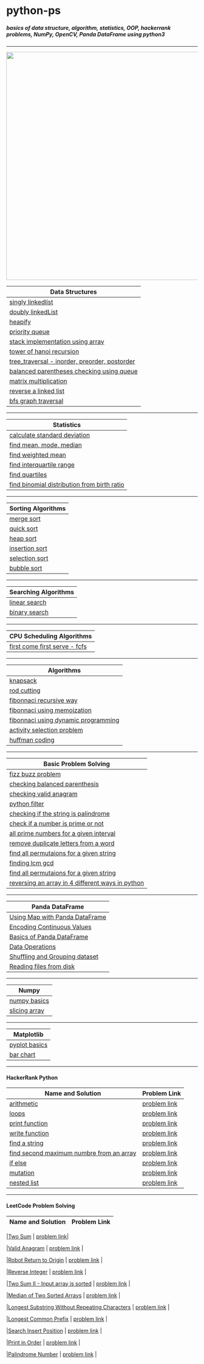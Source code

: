 # python-ps
##### basics of data structure, algorithm, statistics, OOP, hackerrank problems, NumPy, OpenCV, Panda DataFrame using python3
---

<img src="https://github.com/sksoumik/python-ps/blob/master/github-python-ps.jpg" width="600" height="600" />


| Data Structures  | 
| ------------- | 
|[singly linkedlist](https://github.com/sksoumik/python-ps/blob/master/data_structures/SinglyLinkedList.py)  | 
|[doubly linkedList](https://github.com/sksoumik/python-ps/blob/master/data_structures/DoublyLinkedList.py)  | 
|[heapify](https://github.com/sksoumik/python-ps/blob/master/data_structures/Heapify.py)|
|[priority queue](https://github.com/sksoumik/python-ps/blob/master/data_structures/Priority_queue.py)|
|[stack implementation using array](https://github.com/sksoumik/python-ps/blob/master/data_structures/stack_implementation_array.py)|
|[tower of hanoi recursion](https://github.com/sksoumik/python-ps/blob/master/data_structures/tower_of_hanoi_recursion.py)|
|[tree_traversal - inorder, preorder, postorder](https://github.com/sksoumik/python-ps/blob/master/data_structures/tree_traversal.py)|
|[balanced parentheses checking using queue](https://github.com/sksoumik/python-ps/blob/master/data_structures/balanced_parentheses_queue.py)|
|[matrix multiplication](https://github.com/sksoumik/python-ps/blob/master/data_structures/MatrixMultiplication.py)|
|[reverse a linked list](https://github.com/sksoumik/python-ps/blob/master/data_structures/reverse_linked_list.py)|
|[bfs graph traversal](https://github.com/sksoumik/python-ps/blob/master/data_structures/bfs_graph_traversal.py)|
---

| Statistics  | 
| ------------- | 
|[calculate standard deviation](https://github.com/sksoumik/python-ps/blob/master/hacker_rank_10_days_of_statistics/standard_deviation.py)|
|[find mean, mode, median](https://github.com/sksoumik/python-ps/blob/master/hacker_rank_10_days_of_statistics/day_0_problem01_mean_mode_median.py)|
|[find weighted mean](https://github.com/sksoumik/python-ps/blob/master/hacker_rank_10_days_of_statistics/weighted_mean.py)|
|[find interquartile range](https://github.com/sksoumik/python-ps/blob/master/hacker_rank_10_days_of_statistics/interquartile_range.py)|
|[find quartiles](https://github.com/sksoumik/python-ps/blob/master/hacker_rank_10_days_of_statistics/Quartiles.py)|
|[find binomial distribution from birth ratio](https://github.com/sksoumik/python-ps/blob/master/hacker_rank_10_days_of_statistics/binomial_distribution_I.py)|
---

| Sorting Algorithms  | 
| ------------- | 
|[merge sort](https://github.com/sksoumik/Algorithm-Design-and-Analysis/blob/master/Divide%20and%20Conquer/Merge%20Sort.py)|
|[quick sort](https://github.com/sksoumik/python-ps/blob/master/sorting_algorithms/quick_sort.py)|
|[heap sort](https://github.com/sksoumik/python-ps/blob/master/algorithms/heap_sort.py)|
|[insertion sort](https://github.com/sksoumik/Algorithm-Design-and-Analysis/blob/master/Sorting%20Algorithms/InsertionSort.py)|
|[selection sort](https://github.com/sksoumik/python-ps/blob/master/grokking_algorithms/SelectionSort.py)|
|[bubble sort](https://github.com/sksoumik/python-ps/blob/master/algorithms/bubble_sort.py)|
---

| Searching Algorithms  | 
| ------------- | 
|[linear search](https://github.com/sksoumik/Algorithm-Design-and-Analysis/blob/master/Search%20algorithm/LinearSearch.py)|
|[binary search](https://github.com/sksoumik/python-ps/blob/master/grokking_algorithms/BinarySearch.py)|
---

| CPU Scheduling Algorithms  | 
| ------------- | 
|[first come first serve - fcfs](https://github.com/sksoumik/python-ps/blob/master/os_algorithm/fcfs_cpu_scheduling.py)|

---

| Algorithms  | 
| ------------- | 
|[knapsack](https://github.com/sksoumik/Algorithm-Design-and-Analysis/blob/master/Dynamic%20Programming/Knapsack.py)|
|[rod cutting](https://github.com/sksoumik/Algorithm-Design-and-Analysis/blob/master/Dynamic%20Programming/RodCutting.py)|
|[fibonnaci recursive way](https://github.com/sksoumik/Algorithm-Design-and-Analysis/blob/master/Dynamic%20Programming/FibonnaciRecursiveWay.py)|
|[fibonnaci using memoization](https://github.com/sksoumik/Algorithm-Design-and-Analysis/blob/master/Dynamic%20Programming/FibonnaciMemoization.py)|
|[fibonnaci using dynamic programming](https://github.com/sksoumik/Algorithm-Design-and-Analysis/blob/master/Dynamic%20Programming/FibonnaciDP.py)|
|[activity selection problem](https://github.com/sksoumik/Algorithm-Design-and-Analysis/blob/master/Greedy%20Algorithms/ActivitySelectionProblem.py)|
|[huffman coding](https://github.com/sksoumik/Algorithm-Design-and-Analysis/blob/master/Greedy%20Algorithms/Huffman%20Code.py)|
---

| Basic Problem Solving  | 
| ------------- | 
|[fizz buzz problem](https://github.com/sksoumik/python-ps/blob/master/basic_programs/FizzBuzz.py)|
|[checking balanced parenthesis](https://github.com/sksoumik/python-ps/blob/master/basic_programs/balanced_parenthesis.py)|
|[checking valid anagram](https://github.com/sksoumik/python-ps/blob/master/leetCode/ValidAnagram.py)|
|[python filter](https://github.com/sksoumik/python-ps/blob/master/leetCode/Map.py)|
|[checking if the string is palindrome](https://github.com/sksoumik/python-ps/blob/master/basic_programs/palindrome.py)|
|[check if a number is prime or not](https://github.com/sksoumik/python-ps/blob/master/basic_programs/check_prime.py)|
|[all prime numbers for a given interval](https://github.com/sksoumik/python-ps/blob/master/basic_programs/prime_number_for_a_given_interval.py)|
|[remove duplicate letters from a word](https://github.com/sksoumik/python-ps/blob/master/basic_programs/remove_duplicates_from_word.py)|
|[find all permutaions for a given string](https://github.com/sksoumik/python-ps/blob/master/basic_programs/find_all_permutaions.py)|
|[finding lcm gcd](https://github.com/sksoumik/python-ps/blob/master/basic_programs/finding_lcm_gcd.py)|
|[find all permutaions for a given string](https://github.com/sksoumik/python-ps/blob/master/basic_programs/find_all_permutaions.py)|
|[reversing an array in 4 different ways in python](https://github.com/sksoumik/python-ps/blob/master/basic_programs/reversing_a_list.py)|

---
| Panda DataFrame| 
| ------------- | 
|[Using Map with Panda DataFrame](https://github.com/sksoumik/python-ps/blob/master/pandas/apply_map.ipynb)|
|[Encoding Continuous Values](https://github.com/sksoumik/python-ps/blob/master/pandas/categorical_values.ipynb)|
|[Basics of Panda DataFrame](https://github.com/sksoumik/python-ps/blob/master/pandas/data_frame.ipynb)|
|[Data Operations](https://github.com/sksoumik/python-ps/blob/master/pandas/data_operations.ipynb)|
|[Shuffling and Grouping dataset](https://github.com/sksoumik/python-ps/blob/master/pandas/group_sort_shuffle.ipynb)|
|[Reading files from disk](https://github.com/sksoumik/python-ps/blob/master/pandas/reading_files.ipynb)|

---

| Numpy | 
| ------------- | 
|[numpy basics](https://github.com/sksoumik/python-ps/blob/master/numpy/numpy_basics.ipynb)|
|[slicing array](https://github.com/sksoumik/python-ps/blob/master/numpy/slicing.ipynb)|

---

| Matplotlib | 
| ------------- | 
|[pyplot basics](https://github.com/sksoumik/python-ps/blob/master/matplotlib/pyplot.ipynb)|
|[bar chart](https://github.com/sksoumik/python-ps/blob/master/matplotlib/bar_chart_and_csv.ipynb)|

--- 
#### HackerRank Python 
| Name and Solution  | Problem Link | 
| -------------      | ------------------|
|[arithmetic](https://github.com/sksoumik/python-ps/blob/master/hacker_rank_python/Arithmetic.py)| [problem link](https://www.hackerrank.com/challenges/python-arithmetic-operators)|
|[loops](https://github.com/sksoumik/python-ps/blob/master/hacker_rank_python/Loops.py)|[problem link](https://www.hackerrank.com/challenges/python-loops/problem)|
|[print function](https://github.com/sksoumik/python-ps/blob/master/hacker_rank_python/PrintFunction.py)|[problem link](https://www.hackerrank.com/challenges/python-print)|
|[write function](https://github.com/sksoumik/python-ps/blob/master/hacker_rank_python/WriteFunction.py)|[problem link](https://www.hackerrank.com/challenges/write-a-function/problem)|
|[find a string](https://github.com/sksoumik/python-ps/blob/master/hacker_rank_python/find_a_string.py)|[problem link](https://www.hackerrank.com/challenges/find-a-string)|
|[find second maximum numbre from an array](https://github.com/sksoumik/python-ps/blob/master/hacker_rank_python/find_second_maximum_number_in_a_list.py)|[problem link](https://www.hackerrank.com/challenges/find-second-maximum-number-in-a-list/problem)|
|[if else](https://github.com/sksoumik/python-ps/blob/master/hacker_rank_python/ifElse.py)|[problem link](https://www.hackerrank.com/challenges/py-if-else/problem)|
|[mutation](https://github.com/sksoumik/python-ps/blob/master/hacker_rank_python/mutations.py)|[problem link](https://www.hackerrank.com/challenges/python-mutations)|
|[nested list](https://github.com/sksoumik/python-ps/blob/master/hacker_rank_python/nested_lists.py)|[problem link](https://www.hackerrank.com/challenges/nested-list/problem?h_r=next-challenge&h_v=zen)|

--- 
#### LeetCode Problem Solving 
| Name and Solution  | Problem Link | 
| -------------      | ------------------|

|[Two Sum](https://github.com/sksoumik/python-ps/blob/master/leetCode/two_sum.py) | [problem link](https://leetcode.com/problems/two-sum/)|

|[Valid Anagram](https://github.com/sksoumik/python-ps/blob/master/leetCode/ValidAnagram.py) | [problem link](https://leetcode.com/problems/valid-anagram/) |

|[Robot Return to Origin](https://github.com/sksoumik/python-ps/blob/master/leetCode/robot_return_to_origin.py) | [problem link](https://leetcode.com/problems/robot-return-to-origin) |

|[Reverse Integer](https://github.com/sksoumik/python-ps/blob/master/leetCode/reverse_integer.py) | [problem link](https://leetcode.com/problems/reverse-integer/) |

|[Two Sum II - Input array is sorted](https://github.com/sksoumik/python-ps/blob/master/leetCode/two_sum_two.py) | [problem link](https://leetcode.com/problems/two-sum-ii-input-array-is-sorted/) |

|[Median of Two Sorted Arrays](https://github.com/sksoumik/python-ps/blob/master/leetCode/median_of_two_list.py) | [problem link](https://leetcode.com/problems/median-of-two-sorted-arrays/submissions/) |

|[Longest Substring Without Repeating Characters](https://github.com/sksoumik/python-ps/blob/master/leetCode/longest_substring_without_repeating_characters.py) | [problem link](https://leetcode.com/problems/longest-substring-without-repeating-characters/) |

|[Longest Common Prefix](https://github.com/sksoumik/python-ps/blob/master/leetCode/longest_common_prefix.py) | [problem link](https://leetcode.com/problems/longest-common-prefix/) |

|[Search Insert Position](https://github.com/sksoumik/python-ps/blob/master/leetCode/search_insert_position.py) | [problem link](https://leetcode.com/problems/search-insert-position/) |

|[Print in Order](https://github.com/sksoumik/python-ps/blob/master/leetCode/palindrome_number.py) | [problem link](https://leetcode.com/problems/print-in-order/) |

|[Palindrome Number](https://github.com/sksoumik/python-ps/blob/master/leetCode/palindrome_number.py) | [problem link]() |



